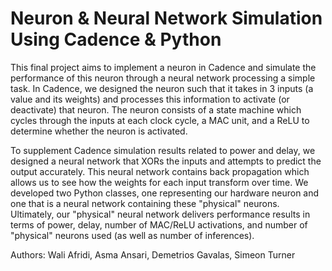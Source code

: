 # Neuron & Neural Network Simulation Using Cadence & Python

This final project aims to implement a neuron in Cadence and simulate the performance of this neuron through a neural network processing a simple task. In Cadence, we designed the neuron such that it takes in 3 inputs (a value and its weights) and processes this information to activate (or deactivate) that neuron. The neuron consists of a state machine which cycles through the inputs at each clock cycle, a MAC unit, and a ReLU to determine whether the neuron is activated.

To supplement Cadence simulation results related to power and delay, we designed a neural network that XORs the inputs and attempts to predict the output accurately. This neural network contains back propagation which allows us to see how the weights for each input transform over time. We developed two Python classes, one representing our hardware neuron and one that is a neural network containing these "physical" neurons. Ultimately, our "physical" neural network delivers performance results in terms of power, delay, number of MAC/ReLU activations, and number of "physical" neurons used (as well as number of inferences). 

Authors: Wali Afridi, Asma Ansari, Demetrios Gavalas, Simeon Turner